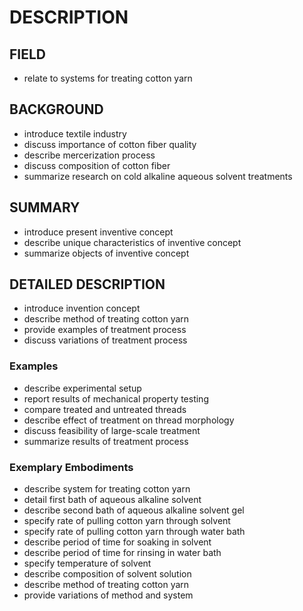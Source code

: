 # DESCRIPTION

## FIELD

- relate to systems for treating cotton yarn

## BACKGROUND

- introduce textile industry
- discuss importance of cotton fiber quality
- describe mercerization process
- discuss composition of cotton fiber
- summarize research on cold alkaline aqueous solvent treatments

## SUMMARY

- introduce present inventive concept
- describe unique characteristics of inventive concept
- summarize objects of inventive concept

## DETAILED DESCRIPTION

- introduce invention concept
- describe method of treating cotton yarn
- provide examples of treatment process
- discuss variations of treatment process

### Examples

- describe experimental setup
- report results of mechanical property testing
- compare treated and untreated threads
- describe effect of treatment on thread morphology
- discuss feasibility of large-scale treatment
- summarize results of treatment process

### Exemplary Embodiments

- describe system for treating cotton yarn
- detail first bath of aqueous alkaline solvent
- describe second bath of aqueous alkaline solvent gel
- specify rate of pulling cotton yarn through solvent
- specify rate of pulling cotton yarn through water bath
- describe period of time for soaking in solvent
- describe period of time for rinsing in water bath
- specify temperature of solvent
- describe composition of solvent solution
- describe method of treating cotton yarn
- provide variations of method and system

